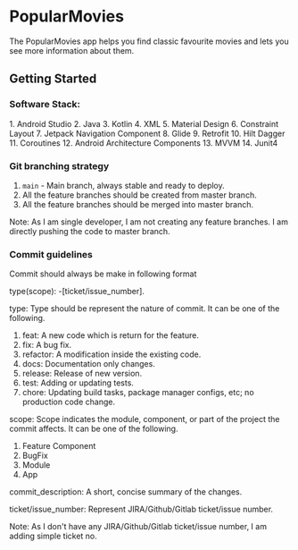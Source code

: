 <h1>PopularMovies</h1>
<p>The PopularMovies app helps you find classic favourite movies and lets you see more information about them.</p>

<h2>Getting Started</h2>

<h3>Software Stack:</h3>
1. Android Studio
2. Java
3. Kotlin
4. XML
5. Material Design
6. Constraint Layout
7. Jetpack Navigation Component
8. Glide
9. Retrofit
10. Hilt Dagger
11. Coroutines
12. Android Architecture Components
13. MVVM
14. Junit4

<h3>Git branching strategy</h3>

1. `main` - Main branch, always stable and ready to deploy. 
2. All the feature branches should be created from master branch. 
3. All the feature branches should be merged into master branch.

Note: As I am single developer, I am not creating any feature branches. I am directly pushing the code to master branch.

<h3>Commit guidelines</h3>
<p>Commit should always be make in following format</p>
type(scope): <commit_description>-[ticket/issue_number].

type: Type should be represent the nature of commit. It can be one of the following.
1. feat: A new code which is return for the feature.
2. fix: A bug fix.
3. refactor: A modification inside the existing code.
4. docs: Documentation only changes.
5. release: Release of new version.
6. test: Adding or updating tests.
7. chore: Updating build tasks, package manager configs, etc; no production code change.

scope: Scope indicates the module, component, or part of the project the commit affects. It can be one of the following.
1. Feature Component
2. BugFix 
3. Module
4. App

commit_description: A short, concise summary of the changes.

ticket/issue_number: Represent JIRA/Github/Gitlab ticket/issue number.

Note: As I don't have any JIRA/Github/Gitlab ticket/issue number, I am adding simple ticket no.


